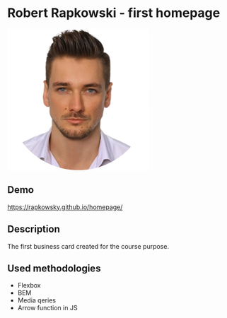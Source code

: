 # Robert Rapkowski - first homepage
![Robert](images/rr_image.png)
## Demo
https://rapkowsky.github.io/homepage/
## Description
The first business card created for the course purpose.
## Used methodologies
- Flexbox
- BEM
- Media qeries
- Arrow function in JS
